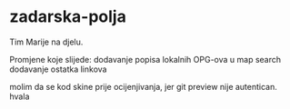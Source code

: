 # zadarska-polja
Tim Marije na djelu.

Promjene koje slijede:
dodavanje popisa lokalnih OPG-ova u map search
dodavanje ostatka linkova

molim da se kod skine prije ocijenjivanja, jer git preview nije autentican. hvala
